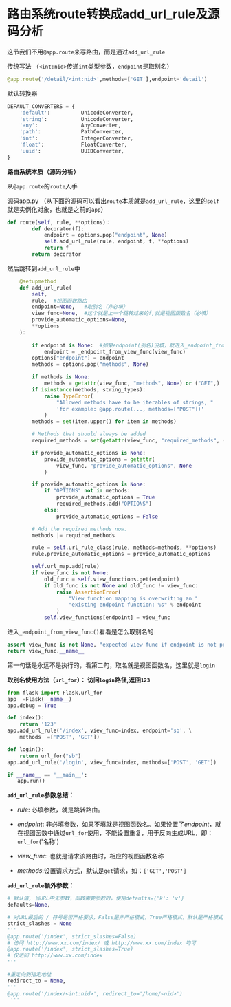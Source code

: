# 路由系统route转换成add_url_rule及源码分析

这节我们不用`@app.route`来写路由，而是通过`add_url_rule`

传统写法  （`<int:nid>`传递`int`类型参数，`endpoint`是取别名）

```python
@app.route('/detail/<int:nid>',methods=['GET'],endpoint='detail')
```

默认转换器

```python
DEFAULT_CONVERTERS = {
    'default':          UnicodeConverter,
    'string':           UnicodeConverter,
    'any':              AnyConverter,
    'path':             PathConverter,
    'int':              IntegerConverter,
    'float':            FloatConverter,
    'uuid':             UUIDConverter,
}
```

**路由系统本质（源码分析）**

从`@app.route`的`route`入手

源码app.py （从下面的源码可以看出`route`本质就是`add_url_rule`，这里的`self`就是实例化对象，也就是之前的`app`）

```python
def route(self, rule, **options)：
        def decorator(f):
            endpoint = options.pop("endpoint", None)
            self.add_url_rule(rule, endpoint, f, **options)
            return f
        return decorator
```

然后跳转到`add_url_rule`中

```python
    @setupmethod
    def add_url_rule(
        self,
        rule,  #视图函数路由
        endpoint=None,   #取别名（非必填）
        view_func=None,  #这个就是上一个跳转过来的f,就是视图函数名（必填）
        provide_automatic_options=None,
        **options
    ):
   
        if endpoint is None:  #如果endpoint(别名)没填，就进入_endpoint_from_view_func看看
            endpoint = _endpoint_from_view_func(view_func)
        options["endpoint"] = endpoint
        methods = options.pop("methods", None)

        if methods is None:
            methods = getattr(view_func, "methods", None) or ("GET",)
        if isinstance(methods, string_types):
            raise TypeError(
                "Allowed methods have to be iterables of strings, "
                'for example: @app.route(..., methods=["POST"])'
            )
        methods = set(item.upper() for item in methods)

        # Methods that should always be added
        required_methods = set(getattr(view_func, "required_methods", ()))

        if provide_automatic_options is None:
            provide_automatic_options = getattr(
                view_func, "provide_automatic_options", None
            )

        if provide_automatic_options is None:
            if "OPTIONS" not in methods:
                provide_automatic_options = True
                required_methods.add("OPTIONS")
            else:
                provide_automatic_options = False

        # Add the required methods now.
        methods |= required_methods

        rule = self.url_rule_class(rule, methods=methods, **options)
        rule.provide_automatic_options = provide_automatic_options

        self.url_map.add(rule)
        if view_func is not None:
            old_func = self.view_functions.get(endpoint)
            if old_func is not None and old_func != view_func:
                raise AssertionError(
                    "View function mapping is overwriting an "
                    "existing endpoint function: %s" % endpoint
                )
            self.view_functions[endpoint] = view_func
```

进入`_endpoint_from_view_func()`看看是怎么取别名的

```python
assert view_func is not None, "expected view func if endpoint is not provided."
return view_func.__name__
```

第一句话是永远不是执行的，看第二句，取名就是视图函数名，这里就是`login`

**取别名使用方法（`url_for`）： 访问`login`路径,返回`123`**

```python
from flask import Flask,url_for
app  =Flask(__name__)
app.debug = True

def index():
    return '123'
app.add_url_rule('/index', view_func=index, endpoint='sb', \
    methods  =['POST', 'GET'])

def login():
    return url_for("sb")
app.add_url_rule('/login', view_func=index, methods=['POST', 'GET'])

if __name__ == '__main__': 
　　app.run()
```

**`add_url_rule`参数总结：**

- *rule*: 必填参数，就是跳转路由。

- *endpoint*:  非必填参数，如果不填就是视图函数名。如果设置了*endpoint*，就在视图函数中通过`url_for`使用，不能设置重复，用于反向生成URL，即： `url_for`('名称')

- *view_func*: 也就是请求该路由时，相应的视图函数名称

- *methods*:设置请求方式，默认是`get`请求，如：`['GET','POST']`

**`add_url_rule`额外参数：**

```python
# 默认值, 当URL中无参数，函数需要参数时，使用defaults={'k': 'v'}
defaults=None,

# 对URL最后的 / 符号是否严格要求，False是非严格模式，True严格模式，默认是严格模式
strict_slashes = None
'''
@app.route('/index', strict_slashes=False)
# 访问 http://www.xx.com/index/ 或 http://www.xx.com/index 均可
@app.route('/index', strict_slashes=True)
# 仅访问 http://www.xx.com/index
'''

#重定向到指定地址
redirect_to = None, 
'''
@app.route('/index/<int:nid>', redirect_to='/home/<nid>')
 '''
```
